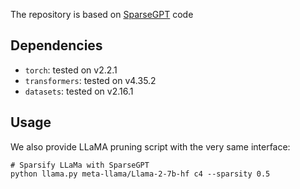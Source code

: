 The repository is based on [SparseGPT](https://github.com/IST-DASLab/sparsegpt) code 

## Dependencies

* `torch`: tested on v2.2.1
* `transformers`: tested on v4.35.2
* `datasets`: tested on v2.16.1

## Usage

We also provide LLaMA pruning script with the very same interface:

```
# Sparsify LLaMa with SparseGPT
python llama.py meta-llama/Llama-2-7b-hf c4 --sparsity 0.5
```
